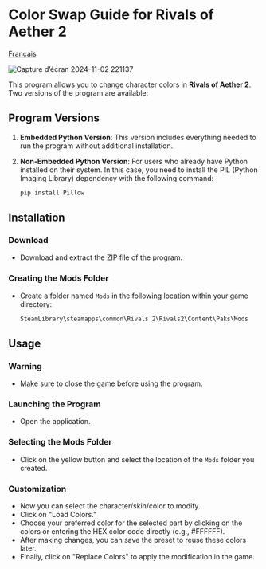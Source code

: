 
# Color Swap Guide for Rivals of Aether 2

[Français](README.fr.md)

![Capture d’écran 2024-11-02 221137](https://github.com/user-attachments/assets/5d510d3f-24a0-422a-b81b-681aa90bb0b2)


This program allows you to change character colors in **Rivals of Aether 2**. Two versions of the program are available:

## Program Versions

1. **Embedded Python Version**: This version includes everything needed to run the program without additional installation.

2. **Non-Embedded Python Version**: For users who already have Python installed on their system. In this case, you need to install the PIL (Python Imaging Library) dependency with the following command:

   ```bash
   pip install Pillow
   ```

## Installation

### Download
- Download and extract the ZIP file of the program.

### Creating the Mods Folder
- Create a folder named `Mods` in the following location within your game directory:

   ```css
   SteamLibrary\steamapps\common\Rivals 2\Rivals2\Content\Paks\Mods
   ```

## Usage

### Warning
- Make sure to close the game before using the program.

### Launching the Program
- Open the application.

### Selecting the Mods Folder
- Click on the yellow button and select the location of the `Mods` folder you created.

### Customization
- Now you can select the character/skin/color to modify.
- Click on "Load Colors."
- Choose your preferred color for the selected part by clicking on the colors or entering the HEX color code directly (e.g., #FFFFFF).
- After making changes, you can save the preset to reuse these colors later.
- Finally, click on "Replace Colors" to apply the modification in the game.
